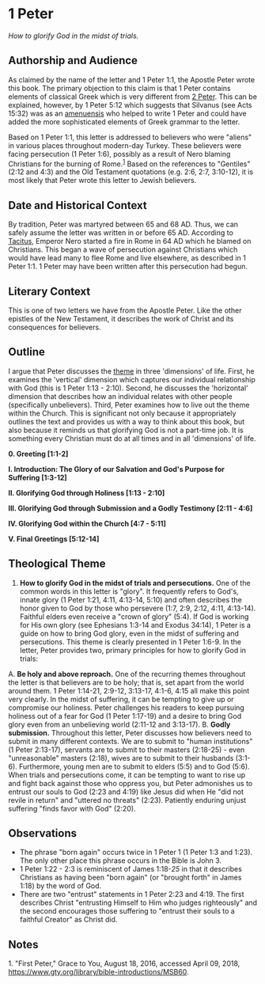 # 1 Peter

*How to glorify God in the midst of trials.*

## Authorship and Audience

As claimed by the name of the letter and 1 Peter 1:1, the Apostle Peter wrote this book. The primary objection to this claim is that 1 Peter contains elements of classical Greek which is very different from [2 Peter](2_peter.html). This can be explained, however, by 1 Peter 5:12 which suggests that Silvanus (see Acts 15:32) was as an [amenuensis](https://wikipedia.org/wiki/Amanuensis) who helped to write 1 Peter and could have added the more sophisticated elements of Greek grammar to the letter.

  Based on 1 Peter 1:1, this letter is addressed to believers who were "aliens" in various places throughout modern-day Turkey. These believers were facing persecution (1 Peter 1:6), possibly as a result of Nero blaming Christians for the burning of Rome.<sup>[1](#footnote1)</sup> Based on the references to "Gentiles" (2:12 and 4:3) and the Old Testament quotations (e.g. 2:6, 2:7, 3:10-12), it is most likely that Peter wrote this letter to Jewish believers.

## Date and Historical Context

By tradition, Peter was martyred between 65 and 68 AD. Thus, we can safely assume the letter was written in or before 65 AD. According to [Tacitus](https://en.wikipedia.org/wiki/Tacitus), Emperor Nero started a fire in Rome in 64 AD which he blamed on Christians. This began a wave of persecution against Christians which would have lead many to flee Rome and live elsewhere, as described in 1 Peter 1:1. 1 Peter may have been written after this persecution had begun.

## Literary Context

This is one of two letters we have from the Apostle Peter. Like the other epistles of the New Testament, it describes the work of Christ and its consequences for believers.

## Outline

I argue that Peter discusses the [theme](#theological-theme) in three 'dimensions' of life. First, he examines the 'vertical' dimension which captures our individual relationship with God (this is 1 Peter 1:13 - 2:10). Second, he discusses the 'horizontal' dimension that describes how an individual relates with other people (specifically unbelievers). Third, Peter examines how to live out the theme within the Church. This is significant not only because it appropriately outlines the text and provides us with a way to think about this book, but also because it reminds us that glorifying God is not a part-time job. It is something every Christian must do at all times and in all 'dimensions' of life.

**0. Greeting [1:1-2]**

**I. Introduction: The Glory of our Salvation and God's Purpose for Suffering [1:3-12]**

**II. Glorifying God through Holiness [1:13 - 2:10]**

**III. Glorifying God through Submission and a Godly Testimony [2:11 - 4:6]**

**IV. Glorifying God within the Church [4:7 - 5:11]**

**V. Final Greetings [5:12-14]**

## Theological Theme

1. **How to glorify God in the midst of trials and persecutions.** One of the common words in this letter is "glory". It frequently refers to God's, innate glory (1 Peter 1:21, 4:11, 4:13-14, 5:10) and often describes the honor given to God by those who persevere (1:7, 2:9, 2:12, 4:11, 4:13-14). Faithful elders even receive a "crown of glory" (5:4). If God is working for His own glory (see Ephesians 1:3-14 and Exodus 34:14), 1 Peter is a guide on how to bring God glory, even in the midst of suffering and persecutions. This theme is clearly presented in 1 Peter 1:6-9. In the letter, Peter provides two, primary principles for how to glorify God in trials:

  A. **Be holy and above reproach.** One of the recurring themes throughout the letter is that believers are to be holy; that is, set apart from the world around them. 1 Peter 1:14-21, 2:9-12, 3:13-17, 4:1-6, 4:15 all make this point very clearly. In the midst of suffering, it can be tempting to give up or compromise our holiness. Peter challenges his readers to keep pursuing holiness out of a fear for God (1 Peter 1:17-19) and a desire to bring God glory even from an unbelieving world (2:11-12 and 3:13-17).
  B. **Godly submission.** Throughout this letter, Peter discusses how believers need to submit in many different contexts. We are to submit to "human institutions" (1 Peter 2:13-17), servants are to submit to their masters (2:18-25) - even "unreasonable" masters (2:18), wives are to submit to their husbands (3:1-6). Furthermore, young men are to submit to elders (5:5) and to God (5:6). When trials and persecutions come, it can be tempting to want to rise up and fight back against those who oppress you, but Peter admonishes us to entrust our souls to God (2:23 and 4:19) like Jesus did when He "did not revile in return" and "uttered no threats" (2:23). Patiently enduring unjust suffering "finds favor with God" (2:20).

## Observations

- The phrase "born again" occurs twice in 1 Peter 1 (1 Peter 1:3 and 1:23). The only other place this phrase occurs in the Bible is John 3.
- 1 Peter 1:22 - 2:3 is reminiscent of James 1:18-*25* in that it describes Christians as having been "born again" (or "brought forth" in James 1:18) by the word of God.
- There are two "entrust" statements in 1 Peter 2:23 and 4:19. The first describes Christ "entrusting Himself to Him who judges righteously" and the second encourages those suffering to "entrust their souls to a faithful Creator" as Christ did.

## Notes

<a id="footnote1">1. </a>"First Peter," Grace to You, August 18, 2016, accessed April 09, 2018, https://www.gty.org/library/bible-introductions/MSB60.
